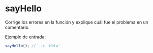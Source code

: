 # sayHello

Corrige los errores en la función y explique cuál fue el problema en un
comentario.

Ejemplo de entrada:

```javascript
sayHello(); // --> 'Hola'
```
